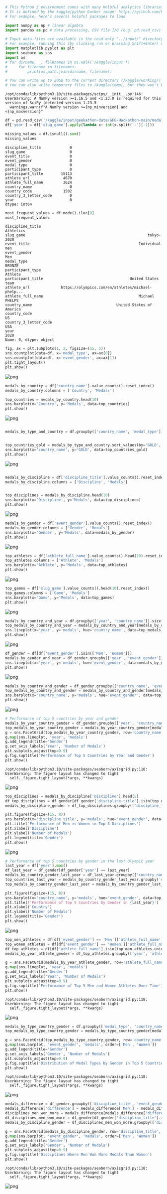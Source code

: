 ```python
# This Python 3 environment comes with many helpful analytics libraries installed
# It is defined by the kaggle/python Docker image: https://github.com/kaggle/docker-python
# For example, here's several helpful packages to load

import numpy as np # linear algebra
import pandas as pd # data processing, CSV file I/O (e.g. pd.read_csv)

# Input data files are available in the read-only "../input/" directory
# For example, running this (by clicking run or pressing Shift+Enter) will list all files under the input directory
import matplotlib.pyplot as plt
import seaborn as sns
import os
# for dirname, _, filenames in os.walk('/kaggle/input'):
#     for filename in filenames:
#         print(os.path.join(dirname, filename))

# You can write up to 20GB to the current directory (/kaggle/working/) that gets preserved as output when you create a version using "Save & Run All" 
# You can also write temporary files to /kaggle/temp/, but they won't be saved outside of the current session
```

    /opt/conda/lib/python3.10/site-packages/scipy/__init__.py:146: UserWarning: A NumPy version >=1.16.5 and <1.23.0 is required for this version of SciPy (detected version 1.23.5
      warnings.warn(f"A NumPy version >={np_minversion} and <{np_maxversion}"



```python
df = pd.read_csv('/kaggle/input/geekathon-data/GFG-Hackathon-main/medals.csv')
df['year'] = df['slug_game'].apply(lambda x: int(x.split('-')[-1]))
```


```python
missing_values = df.isnull().sum()
missing_values
```




    discipline_title             0
    slug_game                    0
    event_title                  0
    event_gender                 0
    medal_type                   0
    participant_type             0
    participant_title        15113
    athlete_url               4670
    athlete_full_name         3624
    country_name                 0
    country_code              1502
    country_3_letter_code        0
    year                         0
    dtype: int64




```python
most_frequent_values = df.mode().iloc[0]
most_frequent_values
```




    discipline_title                                                 Athletics
    slug_game                                                       tokyo-2020
    event_title                                                 Individual men
    event_gender                                                           Men
    medal_type                                                          BRONZE
    participant_type                                                   Athlete
    participant_title                                       United States team
    athlete_url              https://olympics.com/en/athletes/michael-phelp...
    athlete_full_name                                           Michael PHELPS
    country_name                                      United States of America
    country_code                                                            US
    country_3_letter_code                                                  USA
    year                                                                  2020
    Name: 0, dtype: object




```python
fig, ax = plt.subplots(1, 2, figsize=(15, 5))
sns.countplot(data=df, x='medal_type', ax=ax[0])
sns.countplot(data=df, x='event_gender', ax=ax[1])
plt.tight_layout()
plt.show()
```


    
![png](geekathon-notebook_files/geekathon-notebook_4_0.png)
    



```python
medals_by_country = df['country_name'].value_counts().reset_index()
medals_by_country.columns = ['Country', 'Medals']
```


```python
top_countries = medals_by_country.head(10)
sns.barplot(x='Country', y='Medals', data=top_countries)
plt.show()
```


    
![png](geekathon-notebook_files/geekathon-notebook_6_0.png)
    



```python

medals_by_type_and_country = df.groupby(['country_name', 'medal_type']).size().unstack(fill_value=0).reset_index()


top_countries_gold = medals_by_type_and_country.sort_values(by='GOLD', ascending=False).head(10)
sns.barplot(x='country_name', y='GOLD', data=top_countries_gold)
plt.show()
```


    
![png](geekathon-notebook_files/geekathon-notebook_7_0.png)
    



```python

medals_by_discipline = df['discipline_title'].value_counts().reset_index()
medals_by_discipline.columns = ['Discipline', 'Medals']


top_disciplines = medals_by_discipline.head(10)
sns.barplot(x='Discipline', y='Medals', data=top_disciplines)
plt.show()

```


    
![png](geekathon-notebook_files/geekathon-notebook_8_0.png)
    



```python
medals_by_gender = df['event_gender'].value_counts().reset_index()
medals_by_gender.columns = ['Gender', 'Medals']
sns.barplot(x='Gender', y='Medals', data=medals_by_gender)
plt.show()
```


    
![png](geekathon-notebook_files/geekathon-notebook_9_0.png)
    



```python
top_athletes = df['athlete_full_name'].value_counts().head(10).reset_index()
top_athletes.columns = ['Athlete', 'Medals']
sns.barplot(x='Athlete', y='Medals', data=top_athletes)
plt.show()
```


    
![png](geekathon-notebook_files/geekathon-notebook_10_0.png)
    



```python
top_games = df['slug_game'].value_counts().head(10).reset_index()
top_games.columns = ['Game', 'Medals']
sns.barplot(x='Game', y='Medals', data=top_games)
plt.show()
```


    
![png](geekathon-notebook_files/geekathon-notebook_11_0.png)
    



```python
medals_by_country_and_year = df.groupby(['year', 'country_name']).size().reset_index(name='medals')
top_medals_by_country_and_year = medals_by_country_and_year[medals_by_country_and_year['country_name'].isin(top_countries['Country'])]
sns.lineplot(x='year', y='medals', hue='country_name', data=top_medals_by_country_and_year)
plt.show()
```


    
![png](geekathon-notebook_files/geekathon-notebook_12_0.png)
    



```python
df_gender = df[df['event_gender'].isin(['Men', 'Women'])]
medals_by_gender_and_year = df_gender.groupby(['year', 'event_gender']).size().reset_index(name='medals')
sns.lineplot(x='year', y='medals', hue='event_gender', data=medals_by_gender_and_year)
plt.show()
```


    
![png](geekathon-notebook_files/geekathon-notebook_13_0.png)
    



```python
medals_by_country_and_gender = df_gender.groupby(['country_name', 'event_gender']).size().reset_index(name='medals')
top_medals_by_country_and_gender = medals_by_country_and_gender[medals_by_country_and_gender['country_name'].isin(top_countries['Country'])]
sns.barplot(x='country_name', y='medals', hue='event_gender', data=top_medals_by_country_and_gender)
plt.show()
```


    
![png](geekathon-notebook_files/geekathon-notebook_14_0.png)
    



```python
# Performance of top 5 countries by year and gender
medals_by_year_country_gender = df_gender.groupby(['year', 'country_name', 'event_gender']).size().reset_index(name='medals')
top_medals_by_year_country_gender = medals_by_year_country_gender[medals_by_year_country_gender['country_name'].isin(top_countries['Country'])]
g = sns.FacetGrid(top_medals_by_year_country_gender, row='country_name', hue='event_gender', height=3, aspect=4)
g.map(sns.lineplot, 'year', 'medals')
g.add_legend(title='Gender')
g.set_axis_labels('Year', 'Number of Medals')
plt.subplots_adjust(top=0.9)
g.fig.suptitle('Performance of Top 5 Countries by Year and Gender')
plt.show()
```

    /opt/conda/lib/python3.10/site-packages/seaborn/axisgrid.py:118: UserWarning: The figure layout has changed to tight
      self._figure.tight_layout(*args, **kwargs)



    
![png](geekathon-notebook_files/geekathon-notebook_15_1.png)
    



```python
top_disciplines = medals_by_discipline['Discipline'].head(5)
df_top_disciplines = df_gender[df_gender['discipline_title'].isin(top_disciplines)]
medals_by_discipline_gender = df_top_disciplines.groupby(['discipline_title', 'event_gender']).size().reset_index(name='medals')

plt.figure(figsize=(15, 8))
sns.barplot(x='discipline_title', y='medals', hue='event_gender', data=medals_by_discipline_gender)
plt.title('Performance of Men vs Women in Top 3 Disciplines')
plt.xlabel('Discipline')
plt.ylabel('Number of Medals')
plt.legend(title='Gender')
plt.show()
```


    
![png](geekathon-notebook_files/geekathon-notebook_16_0.png)
    



```python
# Performance of top 5 countries by gender in the last Olympic year
last_year = df['year'].max()
df_last_year = df_gender[df_gender['year'] == last_year]
medals_by_country_gender_last_year = df_last_year.groupby(['country_name', 'event_gender']).size().reset_index(name='medals')
top_countries_last_year = medals_by_country_gender_last_year.groupby('country_name')['medals'].sum().nlargest(5).index
top_medals_by_country_gender_last_year = medals_by_country_gender_last_year[medals_by_country_gender_last_year['country_name'].isin(top_countries_last_year)]

plt.figure(figsize=(15, 8))
sns.barplot(x='country_name', y='medals', hue='event_gender', data=top_medals_by_country_gender_last_year)
plt.title(f'Performance of Top 5 Countries by Gender in {last_year}')
plt.xlabel('Country')
plt.ylabel('Number of Medals')
plt.legend(title='Gender')
plt.show()
```


    
![png](geekathon-notebook_files/geekathon-notebook_17_0.png)
    



```python
top_men_athletes = df[df['event_gender'] == 'Men']['athlete_full_name'].value_counts().head(5).index
top_women_athletes = df[df['event_gender'] == 'Women']['athlete_full_name'].value_counts().head(5).index
df_top_athletes = df[df['athlete_full_name'].isin(top_men_athletes.union(top_women_athletes))]
medals_by_year_athlete_gender = df_top_athletes.groupby(['year', 'athlete_full_name', 'event_gender']).size().reset_index(name='medals')

g = sns.FacetGrid(medals_by_year_athlete_gender, row='athlete_full_name', hue='event_gender', height=3, aspect=4)
g.map(sns.lineplot, 'year', 'medals')
g.add_legend(title='Gender')
g.set_axis_labels('Year', 'Number of Medals')
plt.subplots_adjust(top=0.9)
g.fig.suptitle('Performance of Top 5 Men and Women Athletes Over Time')
plt.show()
```

    /opt/conda/lib/python3.10/site-packages/seaborn/axisgrid.py:118: UserWarning: The figure layout has changed to tight
      self._figure.tight_layout(*args, **kwargs)



    
![png](geekathon-notebook_files/geekathon-notebook_18_1.png)
    



```python
medals_by_type_country_gender = df.groupby(['medal_type', 'country_name', 'event_gender']).size().reset_index(name='medals')
top_medals_by_type_country_gender = medals_by_type_country_gender[medals_by_type_country_gender['country_name'].isin(top_countries['Country'])]

g = sns.FacetGrid(top_medals_by_type_country_gender, row='country_name', col='medal_type', hue='event_gender', height=3, aspect=1)
g.map(sns.barplot, 'event_gender', 'medals', order=['Men', 'Women'])
g.add_legend(title='Gender')
g.set_axis_labels('Gender', 'Number of Medals')
plt.subplots_adjust(top=0.9)
g.fig.suptitle('Distribution of Medal Types by Gender in Top 5 Countries')
plt.show()
```

    /opt/conda/lib/python3.10/site-packages/seaborn/axisgrid.py:118: UserWarning: The figure layout has changed to tight
      self._figure.tight_layout(*args, **kwargs)



    
![png](geekathon-notebook_files/geekathon-notebook_19_1.png)
    



```python
medals_difference = df_gender.groupby(['discipline_title', 'event_gender'])['medal_type'].count().unstack()
medals_difference['difference'] = medals_difference['Men'] - medals_difference['Women']
disciplines_men_won_more = medals_difference[medals_difference['difference'] > 0].index
df_disciplines_men_won_more = df_gender[df_gender['discipline_title'].isin(disciplines_men_won_more)]
medals_by_discipline_gender = df_disciplines_men_won_more.groupby(['discipline_title', 'event_gender']).size().reset_index(name='medals')
```


```python
g = sns.FacetGrid(medals_by_discipline_gender, row='discipline_title', hue='event_gender', height=2, aspect=4, row_order=disciplines_men_won_more)
g.map(sns.barplot, 'event_gender', 'medals', order=['Men', 'Women'])
g.add_legend(title='Gender')
g.set_axis_labels('Gender', 'Number of Medals')
plt.subplots_adjust(top=0.9)
g.fig.suptitle('Disciplines Where Men Won More Medals Than Women')
plt.show()
```

    /opt/conda/lib/python3.10/site-packages/seaborn/axisgrid.py:118: UserWarning: The figure layout has changed to tight
      self._figure.tight_layout(*args, **kwargs)



    
![png](geekathon-notebook_files/geekathon-notebook_21_1.png)
    

